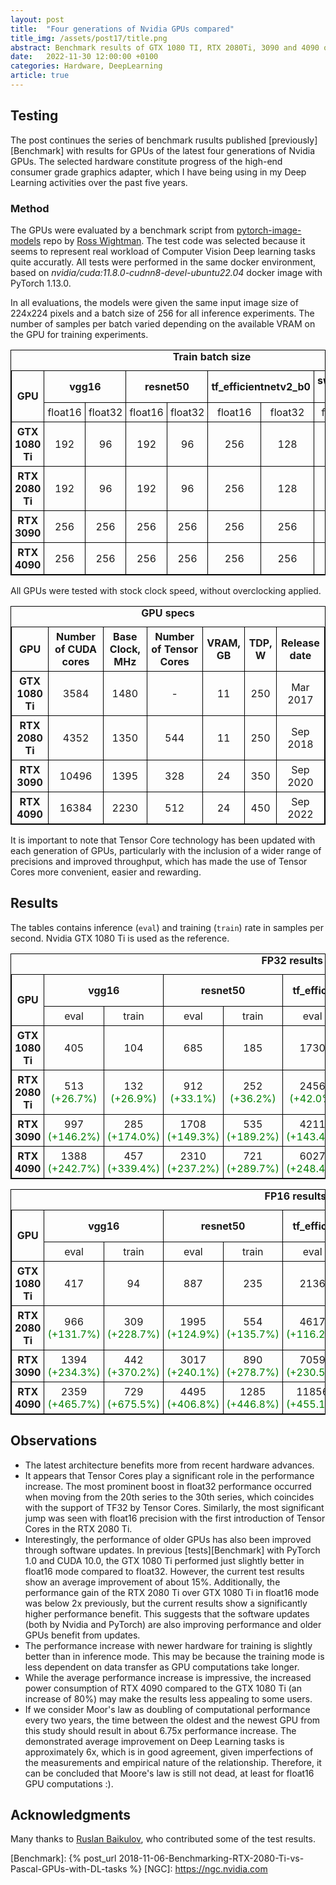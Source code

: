 ```yaml
---
layout: post
title:  "Four generations of Nvidia GPUs compared"
title_img: /assets/post17/title.png
abstract: Benchmark results of GTX 1080 TI, RTX 2080Ti, 3090 and 4090 on DL tasks.
date:   2022-11-30 12:00:00 +0100
categories: Hardware, DeepLearning
article: true
---
```


<style>
table, th, td {
    border: 1px solid black;
    border-collapse: collapse;
}
th, td {
    padding: 5px;
    text-align: center;
}
</style>

## Testing

The post continues the series of benchmark rusults published [previously][Benchmark] with results for GPUs of the latest four generations of Nvidia GPUs. The selected hardware constitute progress of the high-end consumer grade graphics adapter, which I have being using in my Deep Learning activities over the past five years.

### Method

The GPUs were evaluated by a benchmark script from [pytorch-image-models](https://github.com/rwightman/pytorch-image-models) repo by [Ross Wightman](https://github.com/rwightman). The test code was selected because it seems to represent real workload of Computer Vision Deep learning tasks quite accuratly. All tests were performed in the same docker environment, based on _nvidia/cuda:11.8.0-cudnn8-devel-ubuntu22.04_ docker image with PyTorch 1.13.0.

In all evaluations, the models were given the same input image size of 224x224 pixels and a batch size of 256 for all inference experiments. The number of samples per batch varied depending on the available VRAM on the GPU for training experiments.

<table style="width:100%">
  <caption><b>Train batch size</b></caption>
  <tr>
   <th rowspan="2">GPU</th>
    <th colspan="2" style="width:20%">vgg16</th>
    <th colspan="2" style="width:20%">resnet50</th>
    <th colspan="2" style="width:20%">tf_efficientnetv2_b0</th>
    <th colspan="2" style="width:20%">swin_base_patch4 _window7_224</th>
  </tr>
  <tr>
    <td>float16</td>
    <td>float32</td>
    <td>float16</td>
    <td>float32</td>
    <td>float16</td>
    <td>float32</td>
    <td>float16</td>
    <td>float32</td>
  </tr>
  <tr>
    <th>GTX 1080 Ti</th>
    <td>192</td>
    <td>96</td>
    <td>192</td>
    <td>96</td>
    <td>256</td>
    <td>128</td>
    <td>64</td>
    <td>32</td>
  </tr>
  <tr>
    <th>RTX 2080 Ti</th>
    <td>192</td>
    <td>96</td>
    <td>192</td>
    <td>96</td>
    <td>256</td>
    <td>128</td>
    <td>64</td>
    <td>32</td>
  </tr>
  <tr>
    <th>RTX 3090</th>
    <td>256</td>
    <td>256</td>
    <td>256</td>
    <td>256</td>
    <td>256</td>
    <td>256</td>
    <td>192</td>
    <td>96</td>
  </tr>
  <tr>
    <th>RTX 4090</th>
    <td>256</td>
    <td>256</td>
    <td>256</td>
    <td>256</td>
    <td>256</td>
    <td>256</td>
    <td>192</td>
    <td>96</td>
  </tr>
</table>

All GPUs were tested with stock clock speed, without overclocking applied.

<table style="width:100%">
  <caption><b>GPU specs</b></caption>
  <tr>
    <th >GPU</th>
    <th>Number of CUDA cores</th>
    <th>Base Clock, MHz</th>
    <th>Number of Tensor Cores</th>
    <th>VRAM, GB</th>
    <th>TDP, W</th>
    <th>Release date</th>
  </tr>
  
  <tr>
  	<th>GTX 1080 Ti</th>
    <td> 3584 </td>
    <td> 1480 </td>
    <td> - </td>
    <td> 11 </td>
    <td> 250 </td>
    <td> Mar 2017 </td>
  </tr>
  <tr>
  	<th>RTX 2080 Ti</th>
    <td> 4352 </td>
    <td> 1350 </td>
    <td> 544 </td>
    <td> 11 </td>
    <td> 250 </td>
    <td> Sep 2018 </td>
  </tr>
  <tr>
  	<th>RTX 3090</th>
    <td> 10496 </td>
    <td> 1395 </td>
    <td> 328 </td>
    <td> 24 </td>
    <td> 350 </td>
    <td> Sep 2020 </td>
  </tr>
  <tr>
  	<th>RTX 4090</th>
    <td> 16384 </td>
    <td> 2230 </td>
    <td> 512 </td>
    <td> 24 </td>
    <td> 450 </td>
    <td> Sep 2022 </td>
  </tr>
</table>

It is important to note that Tensor Core technology has been updated with each generation of GPUs, particularly with the inclusion of a wider range of precisions and improved throughput, which has made the use of Tensor Cores more convenient, easier and rewarding.

## Results
The tables contains inference (```eval```) and training (```train```) rate in samples per second. Nvidia GTX 1080 Ti is used as the reference.

<table style="width:100%">
  <caption><b>FP32 results</b></caption>
  <tr>
    <th rowspan="2">GPU</th>
    <th colspan="2" >vgg16</th>
    <th colspan="2" >resnet50</th>
    <th colspan="2" >tf_efficientnetv2_b0</th>
    <th colspan="2" >swin_base_patch4 _window7_224</th>
    <th rowspan="2">Average</th>
  </tr>
  <tr>
    <td>eval</td>
    <td>train</td>
    <td>eval</td>
    <td>train</td>
    <td>eval</td>
    <td>train</td>
    <td>eval</td>
    <td>train</td>
  </tr>
  <tr>
  	<th>GTX 1080 Ti</th>
    <td>405</td>
    <td  >104</td>
    <td>685</td>
    <td>185</td>
    <td>1730</td>
    <td>418</td>
    <td>129</td>
    <td>50</td>
    <td>0%</td>
  </tr>
  <tr>
   	<th>RTX 2080 Ti</th>
    <td>513 <font color="green">(+26.7%)</font></td>
    <td>132 <font color="green">(+26.9%)</font></td>
    <td>912 <font color="green">(+33.1%)</font></td>
    <td>252 <font color="green">(+36.2%)</font></td>
    <td>2456 <font color="green">(+42.0%)</font></td>
    <td>609 <font color="green">(+45.7%)</font></td>
    <td>234 <font color="green">(+81.4%)</font></td>
    <td>76 <font color="green">(+52.0%)</font></td>
    <td><font color="green">+43.0%</font></td>
  </tr>
  <tr>
    <th>RTX 3090</th>
    <td>997 <font color="green">(+146.2%)</font></td>
    <td>285 <font color="green">(+174.0%)</font></td>
    <td>1708 <font color="green">(+149.3%)</font></td>
    <td>535 <font color="green">(+189.2%)</font></td>
    <td>4211 <font color="green">(+143.4%)</font></td>
    <td>1118 <font color="green">(+167.5%)</font></td>
    <td>370 <font color="green">(+186.8%)</font></td>
    <td>129 <font color="green">(+158.0%)</font></td>
    <td><font color="green">+164.3%</font></td>
  </tr>
  <tr>
    <th>RTX 4090</th>
    <td>1388	<font color="green">(+242.7%)</font></td>
    <td>457 <font color="green">(+339.4%)</font></td>
    <td>2310	<font color="green">(+237.2%)</font></td>
    <td>721 <font color="green">(+289.7%)</font></td>
    <td>6027	<font color="green">(+248.4%)</font></td>
    <td>1543 <font color="green">(+269.1%)</font></td>
    <td>674	<font color="green">(+422.5%)</font></td>
    <td>404 <font color="green">(+708.0%)</font></td>
    <td><font color="green">+344.6%</font></td>
  </tr>
</table>


<table style="width:100%">
  <caption><b>FP16 results</b></caption>
  <tr>
    <th rowspan="2">GPU</th>
    <th colspan="2">vgg16</th>
    <th colspan="2">resnet50</th>
    <th colspan="2">tf_efficientnetv2_b0</th>
    <th colspan="2">swin_base_patch4 _window7_224</th>
    <th rowspan="2">Average</th>
  </tr>
  <tr>
    <td>eval</td>
    <td>train</td>
    <td>eval</td>
    <td>train</td>
    <td>eval</td>
    <td>train</td>
    <td>eval</td>
    <td>train</td>
  </tr>
  <tr>
    <th>GTX 1080 Ti</th>
    <td>417</td>
    <td>94</td>
    <td>887</td>
    <td>235</td>
    <td>2136</td>
    <td>499</td>
    <td>152</td>
    <td>57</td>
    <td>0%</td>
  </tr>
  <tr>
    <th>RTX 2080 Ti</th>
    <td>966	<font color="green">(+131.7%)</font></td>
    <td>309 <font color="green">(+228.7%)</font></td>
    <td>1995	<font color="green">(+124.9%)</font></td>
    <td>554 <font color="green">(+135.7%)</font></td>
    <td>4617	<font color="green">(+116.2%)</font></td>
    <td>1124 <font color="green">(+125.3%)</font></td>
    <td>680	<font color="green">(+347.4%)</font></td>
    <td>225 <font color="green">(+294.7%)</font></td>
    <td><font color="green">+229.6%</font></td>
  </tr>
  <tr>
    <th>RTX 3090</th>
    <td>1394	<font color="green">(+234.3%)</font></td>
    <td>442 <font color="green">(+370.2%)</font></td>
    <td>3017	<font color="green">(+240.1%)</font></td>
    <td>890 <font color="green">(+278.7%)</font></td>
    <td>7059	<font color="green">(+230.5%)</font></td>
    <td>1706 <font color="green">(+241.9%)</font></td>
    <td>1026	<font color="green">(+575.0%)</font></td>
    <td>341 <font color="green">(+500.0%)</font></td>
    <td><font color="green">+333.8%</font></td>
  </tr>
  <tr>
    <th>RTX 4090</th>
    <td>2359	<font color="green">(+465.7%)</font></td>
    <td>729 <font color="green">(+675.5%)</font></td>
    <td>4495	<font color="green">(+406.8%)</font></td>
    <td>1285 <font color="green">(+446.8%)</font></td>
    <td>11856	<font color="green">(+455.1%)</font></td>
    <td>2598 <font color="green">(+420.6%)</font></td>
    <td>1692	<font color="green">(+1013.2%)</font></td>
    <td>563 <font color="green">(+887.7%)</font></td>
    <td><font color="green">+596.4%</font></td>
  </tr>
</table>

## Observations

* The latest architecture benefits more from recent hardware advances. 
* It appears that Tensor Cores play a significant role in the performance increase. The most prominent boost in float32 performance occurred when moving from the 20th series to the 30th series, which coincides with the support of TF32 by Tensor Cores. Similarly, the most significant jump was seen with float16 precision with the first introduction of Tensor Cores in the RTX 2080 Ti.
* Interestingly, the performance of older GPUs has also been improved through software updates. In previous [tests][Benchmark] with PyTorch 1.0 and CUDA 10.0, the GTX 1080 Ti performed just slightly better in float16 mode compared to float32. However, the current test results show an average improvement of about 15%. Additionally, the performance gain of the RTX 2080 Ti over GTX 1080 Ti in float16 mode was below 2x previously, but the current results show a significantly higher performance benefit. This suggests that the software updates (both by Nvidia and PyTorch) are also improving performance and older GPUs benefit from updates.
* The performance increase with newer hardware for training is slightly better than in inference mode. This may be because the training mode is less dependent on data transfer as GPU computations take longer.
* While the average performance increase is impressive, the increased power consumption of RTX 4090 compared to the GTX 1080 Ti (an increase of 80%) may make the results less appealing to some users.
* If we consider Moor's law as doubling of computational performance every two years, the time between the oldest and the newest GPU from this study should result in about 6.75x performance increase. The demonstrated average improvement on Deep Learning tasks is approximately 6x, which is in good agreement, given imperfections of the measurements and empirical nature of the relationship. Therefore, it can be concluded that Moore's law is still not dead, at least for float16 GPU computations :).



## Acknowledgments

Many thanks to [Ruslan Baikulov](https://github.com/lRomul/), who contributed some of the test results.

[Benchmark]: {% post_url 2018-11-06-Benchmarking-RTX-2080-Ti-vs-Pascal-GPUs-with-DL-tasks %}
[NGC]: https://ngc.nvidia.com
